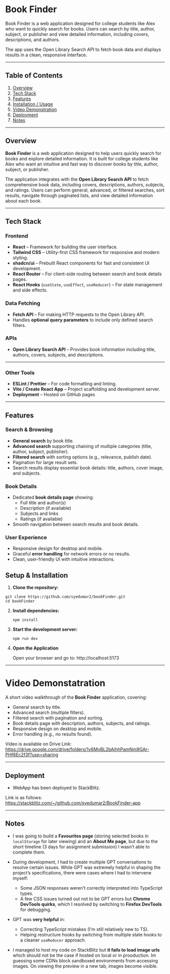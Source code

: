 
# Book Finder

Book Finder is a web application designed for college students like Alex who want to quickly search for books. Users can search by title, author, subject, or publisher and view detailed information, including covers, descriptions, and authors.

The app uses the Open Library Search API
 to fetch book data and displays results in a clean, responsive interface.



---

## Table of Contents
1. [Overview](#overview)  
2. [Tech Stack](#tech-stack)  
3. [Features](#features)  
4. [Installation / Usage](#installation--usage) 
5. [Video Demonstration](#video-demo) 
6. [Deployment](#deployment)
7. [Notes](#notes)
  

---
## Overview

**Book Finder** is a web application designed to help users quickly search for books and explore detailed information. It is built for college students like Alex who want an intuitive and fast way to discover books by title, author, subject, or publisher.

The application integrates with the **Open Library Search API** to fetch comprehensive book data, including covers, descriptions, authors, subjects, and ratings. Users can perform general, advanced, or filtered searches, sort results, navigate through paginated lists, and view detailed information about each book.

---
## Tech Stack

### **Frontend**
- **React** – Framework for building the user interface.  
- **Tailwind CSS** – Utility-first CSS framework for responsive and modern styling.  
- **shadcn/ui** – Prebuilt React components for fast and consistent UI development.  
- **React Router** – For client-side routing between search and book details pages.  
- **React Hooks** (`useState`, `useEffect`, `useReducer`) – For state management and side effects.  

### **Data Fetching**
- **Fetch API** – For making HTTP requests to the Open Library API.  
- Handles **optional query parameters** to include only defined search filters.  

### **APIs**
- **Open Library Search API** – Provides book information including title, authors, covers, subjects, and descriptions.  

---

### **Other Tools**
- **ESLint / Prettier** – For code formatting and linting.  
- **Vite / Create React App** – Project scaffolding and development server.  
- **Deployment** – Hosted on GitHub pages 



---

## Features

### **Search & Browsing**
- **General search** by book title.  
- **Advanced search** supporting chaining of multiple categories (title, author, subject, publisher).  
- **Filtered search** with sorting options (e.g., relevance, publish date).  
- Pagination for large result sets.  
- Search results display essential book details: title, authors, cover image, and subjects.  

### **Book Details**
- Dedicated **book details page** showing:
  - Full title and author(s)  
  - Description (if available)  
  - Subjects and links  
  - Ratings (if available)  
- Smooth navigation between search results and book details.  

### **User Experience**
- Responsive design for desktop and mobile.  
- Graceful **error handling** for network errors or no results.  
- Clean, user-friendly UI with intuitive interactions.  

## Setup & Installation

1. **Clone the repository:**
```
git clone https://github.com/syedumar2/bookFinder.git
cd bookFinder
```

2. **Install dependencies:**

    ```
    npm install
   ```

3. **Start the development server:**

   ```
   npm run dev
   ```
4. **Open the Application**

    Open your browser and go to: http://localhost:5173

---
# Video Demonstatration

A short video walkthrough of the **Book Finder** application, covering:  
- General search by title.  
- Advanced search (multiple filters).  
- Filtered search with pagination and sorting.  
- Book details page with description, authors, subjects, and ratings.  
- Responsive design on desktop and mobile.  
- Error handling (e.g., no results found). 

Video is available on Drive Link:
 https://drive.google.com/drive/folders/1v6MvBL2bAihhPamNm9GAr-PHf6Ec2f3f?usp=sharing

---
## Deployment

- WebApp has been deployed to StackBlitz.

Link is as follows: https://stackblitz.com/~/github.com/syedumar2/BookFinder-app 

---

## Notes
- I was going to build a **Favourites page** (storing selected books in `localStorage` for later viewing) and an **About Me page**, but due to the short timeline (3 days for assignment submission) I wasn’t able to complete them.  
- During development, I had to create multiple GPT conversations to resolve certain issues. While GPT was extremely helpful in shaping the project’s specifications, there were cases where I had to intervene myself:
  - Some JSON responses weren’t correctly interpreted into TypeScript types.  
  - A few CSS issues turned out not to be GPT errors but **Chrome DevTools quirks**, which I resolved by switching to **Firefox DevTools** for debugging.  
- GPT was **very helpful** in:
  - Correcting TypeScript mistakes (I’m still relatively new to TS).  
  - Helping restructure hooks by switching from multiple state hooks to a cleaner `useReducer` approach.  

- I managed to host my code on StackBlitz but **it fails to load image urls** which should not be the case if hosted on local or in prooduction. Im guessing some CDNs block sandboxed environments from accessing images.
On viewing the preview in a new tab, images become visible.




